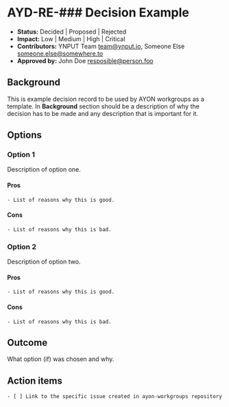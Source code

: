 # AYD-RE-### Decision Example

- **Status:** Decided | Proposed | Rejected
- **Impact:**  Low | Medium | High | Critical
- **Contributors:** YNPUT Team <team@ynput.io>, Someone Else <someone.else@somewhere.to>
- **Approved by:** John Doe <resposible@person.foo>

## Background

This is example decision record to be used by AYON workgroups as a template. In **Background** section should
be a description of why the decision has to be made and any description that is important for it.

## Options

### Option 1

Description of option one.

#### Pros

	- List of reasons why this is good.

#### Cons

	- List of reasons why this is bad.

### Option 2

Description of option two.

#### Pros

	- List of reasons why this is good.

#### Cons

	- List of reasons why this is bad.


## Outcome

What option (if) was chosen and why.


## Action items

	- [ ] Link to the specific issue created in ayon-workgroups repository
